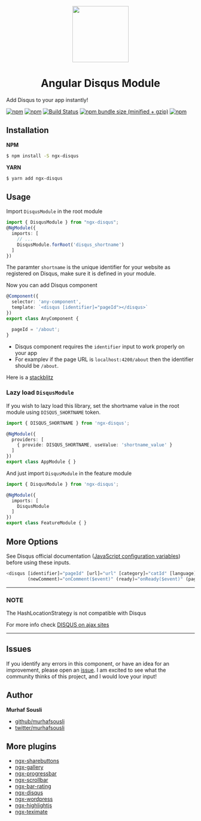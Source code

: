 <p align="center">
  <img height="150px" width="150px" style="text-align: center;" src="https://cdn.rawgit.com/MurhafSousli/ngx-disqus/55fb00f5/src/assets/logo.svg">
  <h1 align="center">Angular Disqus Module</h1>
</p>

Add Disqus to your app instantly!

[![npm](https://img.shields.io/badge/demo-online-ed1c46.svg)](https://murhafsousli.github.io/ngx-disqus/)
[![npm](https://img.shields.io/npm/v/ngx-disqus.svg)](https://www.npmjs.com/package/ngx-disqus)
[![Build Status](https://travis-ci.org/MurhafSousli/ngx-disqus.svg)](https://travis-ci.org/MurhafSousli/ngx-disqus)
[![npm bundle size (minified + gzip)](https://img.shields.io/bundlephobia/minzip/ngx-disqus.svg)](https://bundlephobia.com/result?p=ngx-disqus)
[![npm](https://img.shields.io/npm/l/express.svg?maxAge=2592000)](/LICENSE)

## Installation

**NPM**

```bash
$ npm install -S ngx-disqus
```

**YARN**

```bash
$ yarn add ngx-disqus
```

## Usage

Import `DisqusModule` in the root module

```ts
import { DisqusModule } from "ngx-disqus";
@NgModule({
  imports: [
    // ...
    DisqusModule.forRoot('disqus_shortname')
  ]
})
```

The paramter `shortname` is the unique identifier for your website as registered on Disqus, make sure it is defined in your module.

Now you can add Disqus component

```ts
@Component({
  selector: 'any-component',
  template: `<disqus [identifier]="pageId"></disqus>`
})
export class AnyComponent {

  pageId = '/about';
}
```

- Disqus component requires the `identifier` input to work properly on your app
- For examplev if the page URL is `localhost:4200/about` then the identifier should be `/about`.

Here is a [stackblitz](https://stackblitz.com/edit/ngx-disqus)

### Lazy load `DisqusModule`

If you wish to lazy load this library, set the shortname value in the root module using `DISQUS_SHORTNAME` token.

```ts
import { DISQUS_SHORTNAME } from 'ngx-disqus';

@NgModule({
  providers: [
    { provide: DISQUS_SHORTNAME, useValue: 'shortname_value' }
  ]
})
export class AppModule { }
```

And just import `DisqusModule` in the feature module

```ts
import { DisqusModule } from 'ngx-disqus';

@NgModule({
  imports: [
    DisqusModule
  ]
})
export class FeatureModule { }
```

## More Options

See Disqus official documentation ([JavaScript configuration variables](https://help.disqus.com/customer/portal/articles/472098-javascript-configuration-variables)) before using these inputs.

```ts
<disqus [identifier]="pageId" [url]="url" [category]="catId" [language]="'en'"
        (newComment)="onComment($event)" (ready)="onReady($event)" (paginate)="onPaginate($event)"></disqus>
```

___

### NOTE

The HashLocationStrategy is not compatible with Disqus

For more info check [DISQUS on ajax sites](https://help.disqus.com/customer/portal/articles/472107-using-disqus-on-ajax-sites)

___

## Issues

If you identify any errors in this component, or have an idea for an improvement, please open an [issue](https://github.com/MurhafSousli/ngx-disqus/issues). I am excited to see what the community thinks of this project, and I would love your input!

## Author

**Murhaf Sousli**

- [github/murhafsousli](https://github.com/MurhafSousli)
- [twitter/murhafsousli](https://twitter.com/MurhafSousli)

## More plugins

- [ngx-sharebuttons](https://github.com/MurhafSousli/ngx-sharebuttons)
- [ngx-gallery](https://github.com/MurhafSousli/ngx-gallery)
- [ngx-progressbar](https://github.com/MurhafSousli/ngx-progressbar)
- [ngx-scrollbar](https://github.com/MurhafSousli/ngx-scrollbar)
- [ngx-bar-rating](https://github.com/MurhafSousli/ngx-bar-rating)
- [ngx-disqus](https://github.com/MurhafSousli/ngx-disqus)
- [ngx-wordpress](https://github.com/MurhafSousli/ngx-wordpress)
- [ngx-highlightjs](https://github.com/MurhafSousli/ngx-highlightjs)
- [ngx-teximate](https://github.com/MurhafSousli/ngx-teximate)
